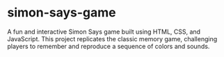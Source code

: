 # simon-says-game
A fun and interactive Simon Says game built using HTML, CSS, and JavaScript. This project replicates the classic memory game, challenging players to remember and reproduce a sequence of colors and sounds.
